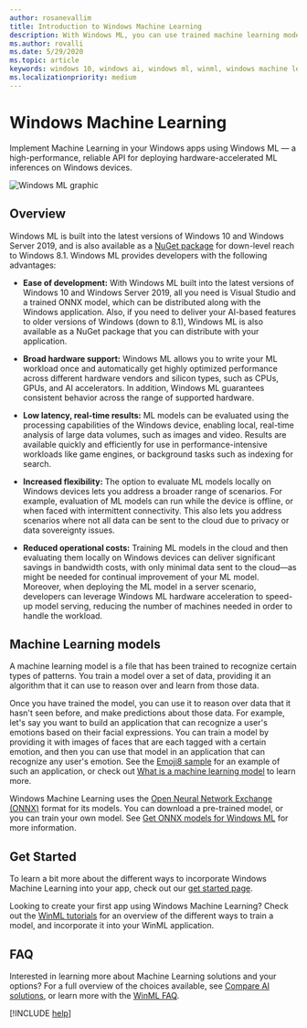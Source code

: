 ```yaml
---
author: rosanevallim
title: Introduction to Windows Machine Learning
description: With Windows ML, you can use trained machine learning models in your Windows applications.
ms.author: rovalli
ms.date: 5/29/2020
ms.topic: article
keywords: windows 10, windows ai, windows ml, winml, windows machine learning
ms.localizationpriority: medium
---
```


# Windows Machine Learning

Implement Machine Learning in your Windows apps using Windows ML — a high-performance, reliable API for deploying hardware-accelerated ML inferences on Windows devices. 

![Windows ML graphic](../images/winml-graphic.png)

## Overview

Windows ML is built into the latest versions of Windows 10 and Windows Server 2019, and is also available as a [NuGet package](https://aka.ms/windowsmlredist) for down-level reach to Windows 8.1. Windows ML provides developers with the following advantages:

- **Ease of development:** With Windows ML built into the latest versions of Windows 10 and Windows Server 2019, all you need is Visual Studio and a trained ONNX model, which can be distributed along with the Windows application. Also, if you need to deliver your AI-based features to older versions of Windows (down to 8.1), Windows ML is also available as a NuGet package that you can distribute with your application.

- **Broad hardware support:** Windows ML allows you to write your ML workload once and automatically get highly optimized performance across different hardware vendors and silicon types, such as CPUs, GPUs, and AI accelerators. In addition, Windows ML guarantees consistent behavior across the range of supported hardware.

- **Low latency, real-time results:** ML models can be evaluated using the processing capabilities of the Windows device, enabling local, real-time analysis of large data volumes, such as images and video. Results are available quickly and efficiently for use in performance-intensive workloads like game engines, or background tasks such as indexing for search.

- **Increased flexibility:** The option to evaluate ML models locally on Windows devices lets you address a broader range of scenarios. For example, evaluation of ML models can run while the device is offline, or when faced with intermittent connectivity. This also lets you address scenarios where not all data can be sent to the cloud due to privacy or data sovereignty issues.

- **Reduced operational costs:** Training ML models in the cloud and then evaluating them locally on Windows devices can deliver significant savings in bandwidth costs, with only minimal data sent to the cloud—as might be needed for continual improvement of your ML model. Moreover, when deploying the ML model in a server scenario, developers can leverage Windows ML hardware acceleration to speed-up model serving, reducing the number of machines needed in order to handle the workload.

## Machine Learning models

A machine learning model is a file that has been trained to recognize certain types of patterns. You train a model over a set of data, providing it an algorithm that it can use to reason over and learn from those data.

Once you have trained the model, you can use it to reason over data that it hasn't seen before, and make predictions about those data. For example, let's say you want to build an application that can recognize a user's emotions based on their facial expressions. You can train a model by providing it with images of faces that are each tagged with a certain emotion, and then you can use that model in an application that can recognize any user's emotion. See the [Emoji8 sample](https://github.com/Microsoft/Windows-Machine-Learning/tree/master/Samples/Emoji8/UWP/cs) for an example of such an application, or check out [What is a machine learning model](what-is-a-machine-learning-model.md) to learn more.

Windows Machine Learning uses the [Open Neural Network Exchange (ONNX)](https://onnx.ai/) format for its models. You can download a pre-trained model, or you can train your own model. See [Get ONNX models for Windows ML](get-onnx-model.md) for more information.

## Get Started

To learn a bit more about the different ways to incorporate Windows Machine Learning into your app, check out our [get started page](get-started.md).

Looking to create your first app using Windows Machine Learning? Check out the [WinML tutorials](tutorials/index.md) for an overview of the different ways to train a model, and incorporate it into your WinML application.

## FAQ

Interested in learning more about Machine Learning solutions and your options? For a full overview of the choices available, see [Compare AI solutions](../windows-ai-comparison.md), or learn more with the [WinML FAQ](faq.md).

[!INCLUDE [help](../includes/get-help.md)]
